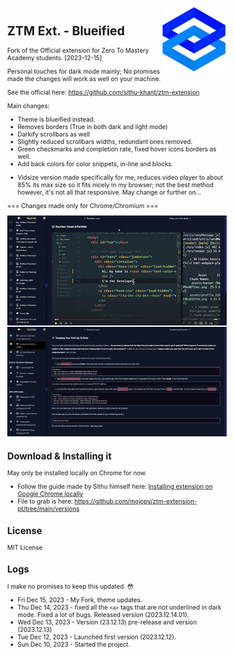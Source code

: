 <img align="right" width="150" height="150" src="./assets/ztm-logo.png?">

# ZTM Ext. - Blueified

Fork of the Official extension for Zero To Mastery Academy students. [2023-12-15]

Personal touches for dark mode mainly; No promises made the changes will work as well on your machine.

See the official here: <https://github.com/sithu-khant/ztm-extension>

Main changes: 

* Theme is blueified instead.
* Removes borders (True in both dark and light mode)
* Darkify scrollbars as well
* Slightly reduced scrollbars widths, redundant ones removed.
* Green checkmarks and completion rate, fixed hover icons borders as well.
* Add back colors for color snippets, in-line and blocks.

- Vidsize version made specifically for me, reduces video player to about 85% its max size so it fits nicely in my browser; not the best method however, it's not all that responsive. May change or further on...

=== Changes made only for Chrome/Chromium ===

<img src="./assets/ztm-extension-screenshots/ztm-extension-blueified-0.gif?">

<img src="./assets/ztm-extension-screenshots/ztm-extension-blueified-1.png?">

## Download & Installing it

May only be installed locally on Chrome for now. 

* Follow the guide made by Sithu himself here: [Installing extension on Google Chrome locally](./docs/install-on-chrome.md)
* File to grab is here: <https://github.com/mojopy/ztm-extension-pt/tree/main/versions>

## License

MIT License


## Logs

I make no promises to keep this updated. :flushed:

* Fri Dec 15, 2023 - My Fork, theme updates.
* Thu Dec 14, 2023 - fixed all the `<a>` tags that are not underlined in dark mode. Fixed a lot of bugs. Released version (2023.12.14.01).
* Wed Dec 13, 2023 - Version (23.12.13) pre-release and version (2023.12.13)
* Tue Dec 12, 2023 - Launched first version (2023.12.12).
* Sun Dec 10, 2023 - Started the project.
